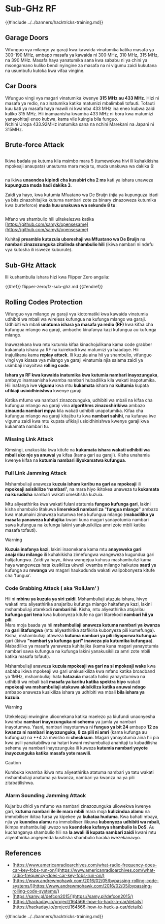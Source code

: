 # Sub-GHz RF

{{#include ../../banners/hacktricks-training.md}}

## Garage Doors

Vifunguo vya milango ya garaji kwa kawaida vinatumika katika masafa ya 300-190 MHz, ambapo masafa ya kawaida ni 300 MHz, 310 MHz, 315 MHz, na 390 MHz. Masafa haya yanatumika sana kwa sababu ni ya chini ya msongamano kuliko bendi nyingine za masafa na ni vigumu zaidi kukutana na usumbufu kutoka kwa vifaa vingine.

## Car Doors

Vifunguo vingi vya magari vinatumika kwenye **315 MHz au 433 MHz**. Hizi ni masafa ya redio, na zinatumika katika matumizi mbalimbali tofauti. Tofauti kuu kati ya masafa haya mawili ni kwamba 433 MHz ina eneo kubwa zaidi kuliko 315 MHz. Hii inamaanisha kwamba 433 MHz ni bora kwa matumizi yanayohitaji eneo kubwa, kama vile kuingia bila funguo.\
Nchini Uropa 433.92MHz inatumika sana na nchini Marekani na Japani ni 315MHz.

## **Brute-force Attack**

<figure><img src="../../images/image (1084).png" alt=""><figcaption></figcaption></figure>

Ikiwa badala ya kutuma kila msimbo mara 5 (tumewekwa hivi ili kuhakikisha mpokeaji anaupata) unautuma mara moja tu, muda unakuwa wa dakika 6:

<figure><img src="../../images/image (622).png" alt=""><figcaption></figcaption></figure>

na ikiwa **unaondoa kipindi cha kusubiri cha 2 ms** kati ya ishara unaweza **kupunguza muda hadi dakika 3.**

Zaidi ya hayo, kwa kutumia Mfuatano wa De Bruijn (njia ya kupunguza idadi ya bits zinazohitajika kutuma nambari zote za binary zinazoweza kutumika kwa burteforce) **muda huu unakuwa wa sekunde 8 tu**:

<figure><img src="../../images/image (583).png" alt=""><figcaption></figcaption></figure>

Mfano wa shambulio hili ulitekelezwa katika [https://github.com/samyk/opensesame](https://github.com/samyk/opensesame)

Kuhitaji **preamble kutazuia uboreshaji wa Mfuatano wa De Bruijn** na **nambari zinazozunguka zitalinda shambulio hili** (ikiwa nambari ni ndefu vya kutosha ili isiweze kuburute).

## Sub-GHz Attack

Ili kushambulia ishara hizi kwa Flipper Zero angalia:

{{#ref}}
flipper-zero/fz-sub-ghz.md
{{#endref}}

## Rolling Codes Protection

Vifunguo vya milango ya garaji vya kiotomatiki kwa kawaida vinatumia udhibiti wa mbali wa wireless kufungua na kufunga mlango wa garaji. Udhibiti wa mbali **unatuma ishara ya masafa ya redio (RF)** kwa kifaa cha kufungua mlango wa garaji, ambacho kinafanya kazi kufungua au kufunga mlango.

Inawezekana kwa mtu kutumia kifaa kinachojulikana kama code grabber kukamata ishara ya RF na kuirekodi kwa matumizi ya baadaye. Hii inajulikana kama **replay attack**. Ili kuzuia aina hii ya shambulio, vifunguo vingi vya kisasa vya milango ya garaji vinatumia njia salama zaidi ya usimbaji inayoitwa **rolling code**.

**Ishara ya RF kwa kawaida inatumika kwa kutumia nambari inayozunguka**, ambayo inamaanisha kwamba nambari hubadilika kila wakati inapotumika. Hii inafanya iwe **vigumu** kwa mtu **kukamata** ishara na **kuitumia** kupata **ufikiaji usioidhinishwa** kwenye garaji.

Katika mfumo wa nambari zinazozunguka, udhibiti wa mbali na kifaa cha kufungua mlango wa garaji vina **algorithms zinazoshirikiwa** ambazo **zinaunda nambari mpya** kila wakati udhibiti unapotumika. Kifaa cha kufungua mlango wa garaji kitajibu tu kwa **nambari sahihi**, na kufanya iwe vigumu zaidi kwa mtu kupata ufikiaji usioidhinishwa kwenye garaji kwa kukamata nambari tu.

### **Missing Link Attack**

Kimsingi, unakusikia kwa kitufe na **kukamata ishara wakati udhibiti wa mbali uko nje ya anuwai** ya kifaa (kama gari au garaji). Kisha unahamia kwenye kifaa na **kutumia nambari iliyokamatwa kufungua**.

### Full Link Jamming Attack

Mshambuliaji anaweza **kuzuia ishara karibu na gari au mpokeaji** ili **mpokeaji asisikilize ‘nambari’**, na mara hiyo ikitokea unaweza tu **kukamata na kurudisha** nambari wakati umesitisha kuzuia.

Mtu aliyeathirika kwa wakati fulani atatumia **funguo kufunga gari**, lakini kisha shambulio litakuwa **limerekodi nambari za "fungua mlango"** ambazo kwa matumaini zinaweza kutumwa tena kufungua mlango (**mabadiliko ya masafa yanaweza kuhitajika** kwani kuna magari yanayotumia nambari sawa kufungua na kufunga lakini yanakusikiliza amri zote mbili katika masafa tofauti).

> [!WARNING]
> **Kuzuia inafanya kazi**, lakini inaonekana kama mtu **anayeweka gari anajaribu milango** ili kuhakikisha zimefungwa wangeweza kugundua gari halijafungwa. Zaidi ya hayo, ikiwa wangejua kuhusu mashambulizi kama haya wangeweza hata kusikiliza ukweli kwamba milango haikutoa **sauti** ya kufunga au **mwanga** wa magari haukudunda wakati walipobonyeza kitufe cha ‘fungua’.

### **Code Grabbing Attack ( aka ‘RollJam’ )**

Hii ni **mbinu ya kuzuia ya siri zaidi**. Mshambuliaji atazuia ishara, hivyo wakati mtu aliyeathirika anajaribu kufunga mlango haitafanya kazi, lakini mshambuliaji atarekodi **nambari hii**. Kisha, mtu aliyeathirika atajaribu **kufunga gari tena** kwa kubonyeza kitufe na gari litarekodi **nambari hii ya pili**.\
Mara moja baada ya hii **mshambuliaji anaweza kutuma nambari ya kwanza** na **gari litafungwa** (mtu aliyeathirika atafikiria kubonyeza pili kumefunga). Kisha, mshambuliaji ataweza **kutuma nambari ya pili iliyoporwa kufungua** gari (ikiwa **"nambari ya kufunga gari" inaweza pia kutumika kufungua**). Mabadiliko ya masafa yanaweza kuhitajika (kama kuna magari yanayotumia nambari sawa kufungua na kufunga lakini yanakusikiliza amri zote mbili katika masafa tofauti).

Mshambuliaji anaweza **kuzuia mpokeaji wa gari na si mpokeaji wake** kwa sababu ikiwa mpokeaji wa gari unakusikiliza kwa mfano katika broadband ya 1MHz, mshambuliaji hata **hatazuia** masafa halisi yanayotumiwa na udhibiti wa mbali bali **masafa ya karibu katika spektra hiyo** wakati **mpokeaji wa mshambuliaji atakuwa akisikiliza katika anuwai ndogo** ambapo anaweza kusikiliza ishara ya udhibiti wa mbali **bila ishara ya kuzuia**.

> [!WARNING]
> Utekelezaji mwingine ulioonekana katika maelezo ya kiufundi unaonyesha kwamba **nambari inayozunguka ni sehemu** ya jumla ya nambari inayotumwa. Yaani, nambari inayotumwa ni **funguo ya bit 24** ambapo **12 za kwanza ni nambari inayozunguka**, **8 za pili ni amri** (kama kufunga au kufungua) na **4 za mwisho ni **checksum**. Magari yanayotumia aina hii pia kwa asili yanakabiliwa na hatari kwani mshambuliaji anahitaji tu kubadilisha sehemu ya nambari inayozunguka ili kuweza **kutumia nambari yoyote inayozunguka katika masafa yote mawili**.

> [!CAUTION]
> Kumbuka kwamba ikiwa mtu aliyeathirika atatuma nambari ya tatu wakati mshambuliaji anatuma ya kwanza, nambari ya kwanza na ya pili zitabatilishwa.

### Alarm Sounding Jamming Attack

Kujaribu dhidi ya mfumo wa nambari zinazozunguka uliowekwa kwenye gari, **kutuma nambari ile ile mara mbili** mara moja **kulizindua alamu** na immobiliser ikitoa fursa ya kipekee ya **kukataa huduma**. Kwa bahati mbaya, njia ya **kuondoa alamu** na immobiliser ilikuwa **kubonyeza** **udhibiti wa mbali**, ikimpa mshambuliaji uwezo wa **kuendelea kufanya shambulio la DoS**. Au kuchanganya shambulio hili na **la awali ili kupata nambari zaidi** kwani mtu aliyeathirika angependa kusitisha shambulio haraka iwezekanavyo.

## References

- [https://www.americanradioarchives.com/what-radio-frequency-does-car-key-fobs-run-on/](https://www.americanradioarchives.com/what-radio-frequency-does-car-key-fobs-run-on/)
- [https://www.andrewmohawk.com/2016/02/05/bypassing-rolling-code-systems/](https://www.andrewmohawk.com/2016/02/05/bypassing-rolling-code-systems/)
- [https://samy.pl/defcon2015/](https://samy.pl/defcon2015/)
- [https://hackaday.io/project/164566-how-to-hack-a-car/details](https://hackaday.io/project/164566-how-to-hack-a-car/details)

{{#include ../../banners/hacktricks-training.md}}
